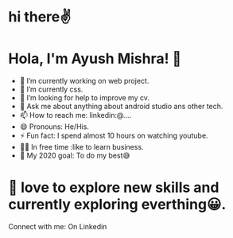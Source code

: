 # hi there✌
# Hola, I'm Ayush Mishra! 👋

* 🔭 I’m currently working on web project.
* 🌱 I’m currently css.
* 🤔 I’m looking for help to improve my cv.
* 💬 Ask me about anything about android studio ans other tech.
* 📫 How to reach me: linkedin:@....
* 😄 Pronouns: He/His.
* ⚡ Fun fact: I spend almost 10 hours on watching youtube.
* 👨‍💼 In free time :like to learn business.
* 🦾 My 2020 goal: To do my best😅

# 🦅 love to explore new skills and currently exploring everthing😀.

Connect with me: On Linkedin
